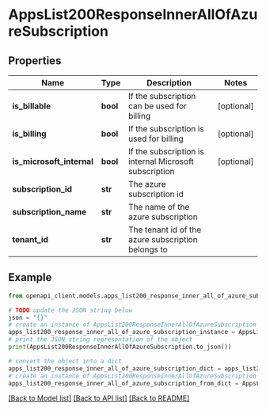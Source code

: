 # AppsList200ResponseInnerAllOfAzureSubscription


## Properties

Name | Type | Description | Notes
------------ | ------------- | ------------- | -------------
**is_billable** | **bool** | If the subscription can be used for billing | [optional] 
**is_billing** | **bool** | If the subscription is used for billing | [optional] 
**is_microsoft_internal** | **bool** | If the subscription is internal Microsoft subscription | [optional] 
**subscription_id** | **str** | The azure subscription id | 
**subscription_name** | **str** | The name of the azure subscription | 
**tenant_id** | **str** | The tenant id of the azure subscription belongs to | 

## Example

```python
from openapi_client.models.apps_list200_response_inner_all_of_azure_subscription import AppsList200ResponseInnerAllOfAzureSubscription

# TODO update the JSON string below
json = "{}"
# create an instance of AppsList200ResponseInnerAllOfAzureSubscription from a JSON string
apps_list200_response_inner_all_of_azure_subscription_instance = AppsList200ResponseInnerAllOfAzureSubscription.from_json(json)
# print the JSON string representation of the object
print(AppsList200ResponseInnerAllOfAzureSubscription.to_json())

# convert the object into a dict
apps_list200_response_inner_all_of_azure_subscription_dict = apps_list200_response_inner_all_of_azure_subscription_instance.to_dict()
# create an instance of AppsList200ResponseInnerAllOfAzureSubscription from a dict
apps_list200_response_inner_all_of_azure_subscription_from_dict = AppsList200ResponseInnerAllOfAzureSubscription.from_dict(apps_list200_response_inner_all_of_azure_subscription_dict)
```
[[Back to Model list]](../README.md#documentation-for-models) [[Back to API list]](../README.md#documentation-for-api-endpoints) [[Back to README]](../README.md)



